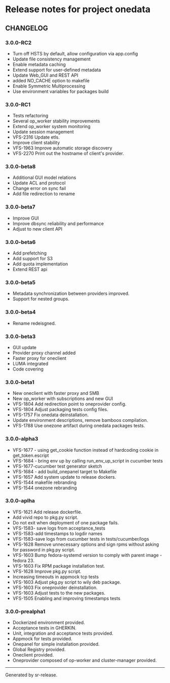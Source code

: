 # Release notes for project onedata


CHANGELOG
---------

### 3.0.0-RC2

* Turn off HSTS by default, allow configuration via app.config
* Update file consistency management
* Enable metadata caching
* Extend support for user-defined metadata
* Update Web_GUI and REST API
* added NO_CACHE option to makefile
* Enable Symmetric Multiprocessing
* Use environment variables for packages build


### 3.0.0-RC1

* Tests refactoring
* Several op_worker stability improvements
* Extend op_worker system monitoring
* Update session management
* VFS-2316 Update etls.
* Improve client stability
* VFS-1963 Improve automatic storage discovery
* VFS-2270 Print out the hostname of client's provider.


### 3.0.0-beta8

* Additional GUI model relations
* Update ACL and protocol
* Change error on sync fail
* Add file redirection to rename


### 3.0.0-beta7

* Improve GUI
* Improve dbsync reliability and performance
* Adjust to new client API


### 3.0.0-beta6

* Add prefetching
* Add support for S3
* Add quota implementation
* Extend REST api



### 3.0.0-beta5

* Metadata synchronization between providers improved.
* Support for nested groups.


### 3.0.0-beta4

* Rename redeisgned.


### 3.0.0-beta3

* GUI update
* Provider proxy channel added
* Faster proxy for oneclient
* LUMA integrated
* Code covering


### 3.0.0-beta1

* New oneclient with faster proxy and SMB
* New op_worker with subscriptions and new GUI
* VFS-1804 Add redirection point to oneprovider config.
* VFS-1804 Adjust packaging tests config files.
* VFS-1757 Fix onedata deinstallation.
* Update environment descriptions, remove bamboos compilation.
* VFS-1788 Use onezone artifact during onedata packages tests.


### 3.0.0-alpha3

* VFS-1677 -  using get_cookie function instead of hardcoding cookie in get_token.escript
* VFS-1684 - bring env up by calling run_env_up_script in cucumber tests
* VFS-1677-cucumber test generator sketch
* VFS-1684 - add build_onepanel target to Makefile
* VFS-1657 Add system update to release dockers.
* VFS-1544 makefile rebranding
* VFS-1544 onezone rebranding


### 3.0.0-aplha

* VFS-1621 Add release dockerfile.
* Add vivid repo to pkg.py script.
* Do not exit when deployment of one package fails.
* VFS-1583- save logs from acceptance_tests
* VFS-1583-add timestamps to logdir names
* VFS-1583-save logs from cucumber tests in tests/cucumber/logs
* VFS-1628 Remove unnecessary options and sign rpms without asking for password in pkg.py script.
* VFS-1603 Bump fedora-systemd version to comply with parent image - fedora 23.
* VFS-1603 Fix RPM package installation test.
* VFS-1628 Improve pkg.py script.
* Increasing timeouts in appmock tcp tests
* VFS-1603 Adjust pkg.py script to wily deb package.
* VFS-1603 Fix oneprovider deinstallation.
* VFS-1603 Adjust tests to the new packages.
* VFS-1505 Enabling and improving timestamps tests


### 3.0.0-prealpha1

* Dockerized environment provided.
* Acceptance tests in GHERKIN.
* Unit, integration and acceptance tests provided.
* Appmock for tests provided.
* Onepanel for simple installation provided.
* Global Registry provided.
* Oneclient provided.
* Oneprovider composed of op-worker and cluster-manager provided.




________

Generated by sr-release. 
